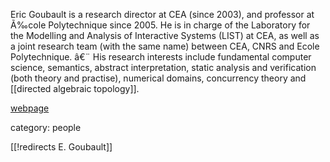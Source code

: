 Eric Goubault is a research director at CEA (since 2003), and professor at Ã‰cole Polytechnique since 2005.  He is in charge of the Laboratory for the Modelling and Analysis of Interactive Systems (LIST) at CEA, as well as a joint research team (with the same name) between CEA, CNRS and Ecole Polytechnique.  â€¨ His research interests include fundamental computer science, semantics, abstract interpretation, static analysis and verification (both theory and practise), numerical domains, concurrency theory and [[directed algebraic topology]]. 






[webpage](http://www.lix.polytechnique.fr/~goubault/)


category: people

[[!redirects E. Goubault]]
